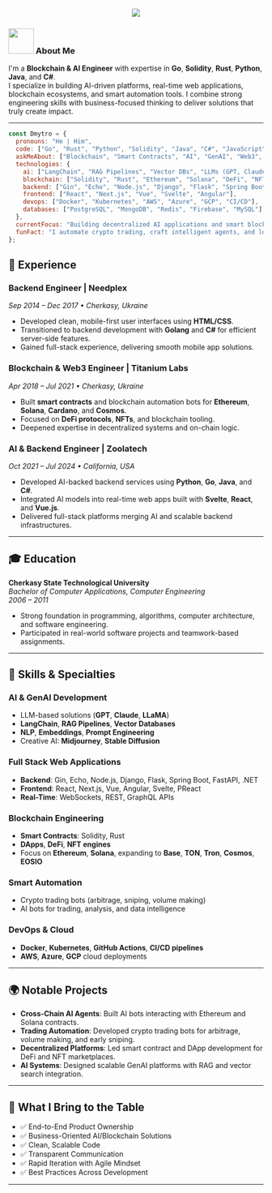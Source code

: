 <h1 align="center">
  <a href="https://git.io/typing-svg">
    <img src="https://readme-typing-svg.herokuapp.com/?lines=👋+Hello,+Everyone!+🙌;This+is+Dmytro....;Blockchain+%26+AI+Engineer🚀;Full-Stack+Developer+%7C+Automation+Expert🤖;Building+Impactful+Solutions💡&center=true&size=35">
  </a>
</h1>

### <img src="https://media.giphy.com/media/VgCDAzcKvsR6OM0uWg/giphy.gif" width="50"> About Me

I'm a **Blockchain & AI Engineer** with expertise in **Go**, **Solidity**, **Rust**, **Python**, **Java**, and **C#**.  
I specialize in building AI-driven platforms, real-time web applications, blockchain ecosystems, and smart automation tools. I combine strong engineering skills with business-focused thinking to deliver solutions that truly create impact.

---

```javascript
const Dmytro = {
  pronouns: "He | Him",
  code: ["Go", "Rust", "Python", "Solidity", "Java", "C#", "JavaScript"],
  askMeAbout: ["Blockchain", "Smart Contracts", "AI", "GenAI", "Web3", "Automation"],
  technologies: {
    ai: ["LangChain", "RAG Pipelines", "Vector DBs", "LLMs (GPT, Claude, LLaMA)", "Midjourney", "Stable Diffusion"],
    blockchain: ["Solidity", "Rust", "Ethereum", "Solana", "DeFi", "NFTs", "Web3.js", "Ethers.js"],
    backend: ["Gin", "Echo", "Node.js", "Django", "Flask", "Spring Boot", ".NET", "FastAPI"],
    frontend: ["React", "Next.js", "Vue", "Svelte", "Angular"],
    devops: ["Docker", "Kubernetes", "AWS", "Azure", "GCP", "CI/CD"],
    databases: ["PostgreSQL", "MongoDB", "Redis", "Firebase", "MySQL"],
  },
  currentFocus: "Building decentralized AI applications and smart blockchain ecosystems.",
  funFact: "I automate crypto trading, craft intelligent agents, and love solving complex real-world problems with AI 🚀."
};
```

## 💼 Experience

### Backend Engineer | Needplex
_Sep 2014 – Dec 2017 • Cherkasy, Ukraine_

- Developed clean, mobile-first user interfaces using **HTML/CSS**.
- Transitioned to backend development with **Golang** and **C#** for efficient server-side features.
- Gained full-stack experience, delivering smooth mobile app solutions.

### Blockchain & Web3 Engineer | Titanium Labs
_Apr 2018 – Jul 2021 • Cherkasy, Ukraine_

- Built **smart contracts** and blockchain automation bots for **Ethereum**, **Solana**, **Cardano**, and **Cosmos**.
- Focused on **DeFi protocols**, **NFTs**, and blockchain tooling.
- Deepened expertise in decentralized systems and on-chain logic.

### AI & Backend Engineer | Zoolatech
_Oct 2021 – Jul 2024 • California, USA_

- Developed AI-backed backend services using **Python**, **Go**, **Java**, and **C#**.
- Integrated AI models into real-time web apps built with **Svelte**, **React**, and **Vue.js**.
- Delivered full-stack platforms merging AI and scalable backend infrastructures.

---

## 🎓 Education

**Cherkasy State Technological University**  
_Bachelor of Computer Applications, Computer Engineering_  
_2006 – 2011_

- Strong foundation in programming, algorithms, computer architecture, and software engineering.
- Participated in real-world software projects and teamwork-based assignments.

---

## 🔧 Skills & Specialties

### AI & GenAI Development
- LLM-based solutions (**GPT**, **Claude**, **LLaMA**)
- **LangChain**, **RAG Pipelines**, **Vector Databases**
- **NLP**, **Embeddings**, **Prompt Engineering**
- Creative AI: **Midjourney**, **Stable Diffusion**

### Full Stack Web Applications
- **Backend**: Gin, Echo, Node.js, Django, Flask, Spring Boot, FastAPI, .NET
- **Frontend**: React, Next.js, Vue, Angular, Svelte, PReact
- **Real-Time**: WebSockets, REST, GraphQL APIs

### Blockchain Engineering
- **Smart Contracts**: Solidity, Rust
- **DApps**, **DeFi**, **NFT engines**
- Focus on **Ethereum**, **Solana**, expanding to **Base**, **TON**, **Tron**, **Cosmos**, **EOSIO**

### Smart Automation
- Crypto trading bots (arbitrage, sniping, volume making)
- AI bots for trading, analysis, and data intelligence

### DevOps & Cloud
- **Docker**, **Kubernetes**, **GitHub Actions**, **CI/CD pipelines**
- **AWS**, **Azure**, **GCP** cloud deployments

---

## 🌍 Notable Projects

- **Cross-Chain AI Agents**: Built AI bots interacting with Ethereum and Solana contracts.
- **Trading Automation**: Developed crypto trading bots for arbitrage, volume making, and early sniping.
- **Decentralized Platforms**: Led smart contract and DApp development for DeFi and NFT marketplaces.
- **AI Systems**: Designed scalable GenAI platforms with RAG and vector search integration.

---

## 🚀 What I Bring to the Table

- ✅ End-to-End Product Ownership
- ✅ Business-Oriented AI/Blockchain Solutions
- ✅ Clean, Scalable Code
- ✅ Transparent Communication
- ✅ Rapid Iteration with Agile Mindset
- ✅ Best Practices Across Development

---

